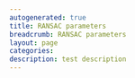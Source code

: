 ```yaml
---
autogenerated: true
title: RANSAC parameters
breadcrumb: RANSAC parameters
layout: page
categories: 
description: test description
---
```


